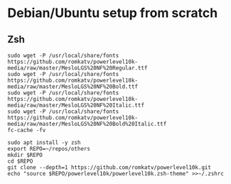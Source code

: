# Debian/Ubuntu setup from scratch

## Zsh

    sudo wget -P /usr/local/share/fonts https://github.com/romkatv/powerlevel10k-media/raw/master/MesloLGS%20NF%20Regular.ttf
    sudo wget -P /usr/local/share/fonts https://github.com/romkatv/powerlevel10k-media/raw/master/MesloLGS%20NF%20Bold.ttf
    sudo wget -P /usr/local/share/fonts https://github.com/romkatv/powerlevel10k-media/raw/master/MesloLGS%20NF%20Italic.ttf
    sudo wget -P /usr/local/share/fonts https://github.com/romkatv/powerlevel10k-media/raw/master/MesloLGS%20NF%20Bold%20Italic.ttf
    fc-cache -fv
    
    sudo apt install -y zsh
    export REPO=~/repos/others
    mkdir $REPO
    cd $REPO
    git clone --depth=1 https://github.com/romkatv/powerlevel10k.git
    echo "source $REPO/powerlevel10k/powerlevel10k.zsh-theme" >>~/.zshrc
